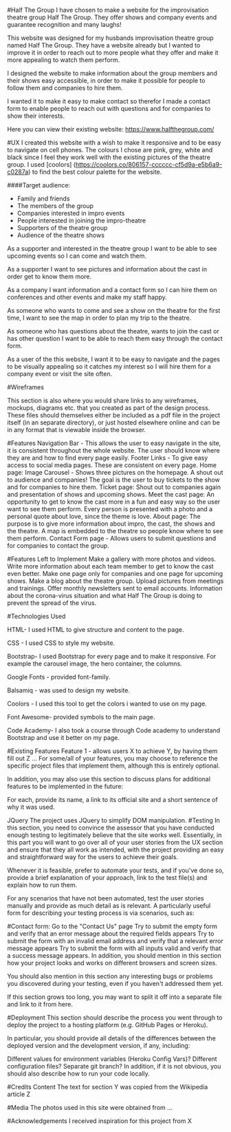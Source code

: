 
#Half The Group
I have chosen to make a website for the improvisation theatre group Half The Group. They offer shows and company events and guarantee recognition and many laughs!
 
This website was designed for my husbands improvisation theatre group named Half The Group. They have a website already but I wanted to improve it in order to reach out to more people what they offer and make it more appealing to watch them perform. 
 
I designed the website to make information about the group members and their shows easy accessible, in order to make it possible for people to follow them and companies to hire them. 
 
I wanted it to make it easy to make contact so therefor I made a contact form to enable people to reach out with questions and for companies to show their interests.
 
Here you can view their existing website: https://www.halfthegroup.com/
 
 
 
#UX
I created this website with a wish to make it responsive and to be easy to navigate on cell phones.
The colours I chose are pink, grey, white and black since I feel they work well with the existing pictures of the theatre group. I used [coolors] (https://coolors.co/806157-cccccc-cf5d9a-e5b6a9-c0287a) to find the best colour palette for the website. 
 
####Target audience:
- Family and friends
- The members of the group
- Companies interested in impro events
- People interested in joining the impro-theatre
- Supporters of the theatre group
- Audience of the theatre shows
 
As a supporter and interested in the theatre group I want to be able to see upcoming events so I can come and watch them.
 
As a supporter I want to see pictures and information about the cast in order get to know them more.
 
As a company I want information and a contact form so I can hire them on conferences and other events and make my staff happy.
 
As someone who wants to come and see a show on the theatre for the first time, I want to see the map in order to plan my trip to the theatre.
 
As someone who has questions about the theatre, wants to join the cast or has other question I want to be able to reach them easy through the contact form.
 
As a user of the this website, I want it to be easy to navigate and the pages to be visually appealing so it catches my interest so I will hire them for a company event or visit the site often.
 
 
#Wireframes
 
 
 
This section is also where you would share links to any wireframes, mockups, diagrams etc. that you created as part of the design process. These files should themselves either be included as a pdf file in the project itself (in an separate directory), or just hosted elsewhere online and can be in any format that is viewable inside the browser.
 
#Features
Navigation Bar - This allows the user to easy navigate in the site, it is consistent throughout the whole website. The user should know where they are and how to find every page easily. 
Footer Links -  To give easy access to social media pages. These are consistent on every page. 
Home page: Image Carousel - Shows three pictures on the homepage. A shout out to audience and companies! The goal is the user to buy tickets to the show and for companies to hire them. 
Ticket page: Shout out to companies again and presentation of shows and upcoming shows. 
Meet the cast page: An opportunity to get to know the cast more in a fun and easy way so the user want to see them perform. Every person is presented with a photo and a personal quote about love, since the theme is love. 
About page: The purpose is to give more information about impro, the cast, the shows and the theatre. A map is embedded to the theatre so people know where to see them perform. 
Contact Form page - Allows users to submit questions and for companies to contact the group.
 
 
#Features Left to Implement
Make a gallery with more photos and videos. 
Write more information about each team member to get to know the cast even better. 
Make one page only for companies and one page for upcoming shows. 
Make a blog about the theatre group. Upload pictures from meetings and trainings.
Offer monthly newsletters sent to email accounts. 
Information about the corona-virus situation and what Half The Group is doing to prevent the spread of the virus. 
 
 
#Technologies Used
 
HTML- I used HTML to give structure and content to the page. 
 
CSS - I used CSS to style my website. 
 
Bootstrap- I used Bootstrap for every page and to make it responsive. For example the carousel image, the hero container, the columns. 
 
Google Fonts - provided font-family. 
 
Balsamiq - was used to design my website. 
 
Coolors - I used this tool to get the colors i wanted to use on my page. 
 
Font Awesome- provided symbols to the main page. 
 
Code Academy- I also took a course through Code academy to understand Bootstrap and use it better on my page. 


#Existing Features
Feature 1 - allows users X to achieve Y, by having them fill out Z
...
For some/all of your features, you may choose to reference the specific project files that implement them, although this is entirely optional.

In addition, you may also use this section to discuss plans for additional features to be implemented in the future:

 For each, provide its name, a link to its official site and a short sentence of why it was used.

JQuery
The project uses JQuery to simplify DOM manipulation.
#Testing
In this section, you need to convince the assessor that you have conducted enough testing to legitimately believe that the site works well. Essentially, in this part you will want to go over all of your user stories from the UX section and ensure that they all work as intended, with the project providing an easy and straightforward way for the users to achieve their goals.

Whenever it is feasible, prefer to automate your tests, and if you've done so, provide a brief explanation of your approach, link to the test file(s) and explain how to run them.

For any scenarios that have not been automated, test the user stories manually and provide as much detail as is relevant. A particularly useful form for describing your testing process is via scenarios, such as:

#Contact form:
Go to the "Contact Us" page
Try to submit the empty form and verify that an error message about the required fields appears
Try to submit the form with an invalid email address and verify that a relevant error message appears
Try to submit the form with all inputs valid and verify that a success message appears.
In addition, you should mention in this section how your project looks and works on different browsers and screen sizes.

You should also mention in this section any interesting bugs or problems you discovered during your testing, even if you haven't addressed them yet.

If this section grows too long, you may want to split it off into a separate file and link to it from here.

#Deployment
This section should describe the process you went through to deploy the project to a hosting platform (e.g. GitHub Pages or Heroku).

In particular, you should provide all details of the differences between the deployed version and the development version, if any, including:

Different values for environment variables (Heroku Config Vars)?
Different configuration files?
Separate git branch?
In addition, if it is not obvious, you should also describe how to run your code locally.

#Credits
Content
The text for section Y was copied from the Wikipedia article Z

#Media
The photos used in this site were obtained from ...

#Acknowledgements
I received inspiration for this project from X

